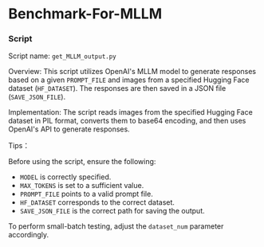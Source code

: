 # Benchmark-For-MLLM



### Script

Script name: `get_MLLM_output.py`

Overview: This script utilizes OpenAI's MLLM model to generate responses based on a given `PROMPT_FILE` and images from a specified Hugging Face dataset (`HF_DATASET`). The responses are then saved in a JSON file (`SAVE_JSON_FILE`).

Implementation: The script reads images from the specified Hugging Face dataset in PIL format, converts them to base64 encoding, and then uses OpenAI's API to generate responses.

Tips：

Before using the script, ensure the following:

- `MODEL` is correctly specified.
- `MAX_TOKENS` is set to a sufficient value.
- `PROMPT_FILE` points to a valid prompt file.
- `HF_DATASET` corresponds to the correct dataset.
- `SAVE_JSON_FILE` is the correct path for saving the output.

To perform small-batch testing, adjust the `dataset_num` parameter accordingly.